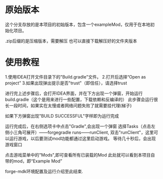 # 原始版本
这个分支存放的是本项目的初始版本，包含一个exampleMod，仅用于在本地初始化项目。

.zip后缀的是压缩版本，需要解压
也可以直接下载解压好的文件夹版本

# 使用教程
1.使用IDEA打开文件目录下的"Build.gradle"文件。
2.打开后选择“Open as project”
3.如果出现弹出提示是否"trust"（即信任），请选择trust

进行完上述步骤后，会打开IDEA界面，并在下方出现一个弹窗，开始运行build.gradle（这个是用来进行一些配置，下载依赖和反编译的）
此步骤会运行很长一段时间，如果实在太慢或者网络问题失败了就需要挂代理(梯子)

如果下方弹窗出现"BUILD SUCCESSFUL"字样即为运行完成

运行完成后，在右侧选项卡中点击"Gradle",会出现一个弹窗
选择Tasks（点击左侧小三角可展开）——forgegradle runs——runClient, 双击"runClient"，这里可以运行游戏，以后要测试mod功能都通过这里启动游戏。
等待几十秒后，会出现游戏窗口

点击游戏菜单中的"Mods",即可查看所有已装载的Mod
此处就可以看到本项目自带的mod，即“Example Mod”

forge-mdk环境配置及运行介绍至此结束.
